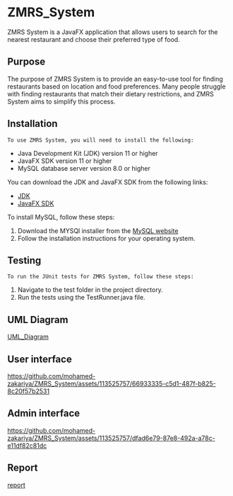 # ZMRS_System
ZMRS System is a JavaFX application that allows users to search for the nearest restaurant and choose their preferred type of food.
## Purpose
The purpose of ZMRS System is to provide an easy-to-use tool for finding restaurants based on location and food preferences. Many people struggle with finding restaurants that match their dietary restrictions, and ZMRS System aims to simplify this process.
## Installation
    To use ZMRS System, you will need to install the following:
- Java Development Kit (JDK) version 11 or higher
- JavaFX SDK version 11 or higher
- MySQL database server version 8.0 or higher

You can download the JDK and JavaFX SDK from the following links:
- [JDK](https://www.oracle.com/java/technologies/downloads/)
- [JavaFX SDK](https://gluonhq.com/products/javafx/)

To install MySQL, follow these steps:
1.  Download the MYSQl installer from the [MySQL website](https://dev.mysql.com/downloads/mysql/)
2. Follow the installation instructions for your operating system.
## Testing
    To run the JUnit tests for ZMRS System, follow these steps:
1. Navigate to the test folder in the project directory.
2. Run the tests using the TestRunner.java file.
## UML Diagram
[UML_Diagram](https://github.com/mohamed-zakariya/ZMRS_System/files/11655029/ZMRS.System.-.Page.1.pdf)

## User interface

https://github.com/mohamed-zakariya/ZMRS_System/assets/113525757/66933335-c5d1-487f-b825-8c20f57b2531
## Admin interface
https://github.com/mohamed-zakariya/ZMRS_System/assets/113525757/dfad6e79-87e8-492a-a78c-e11df82c81dc
## Report
[report](https://github.com/mohamed-zakariya/ZMRS_System/files/11655015/ZMRS_report.pdf)

